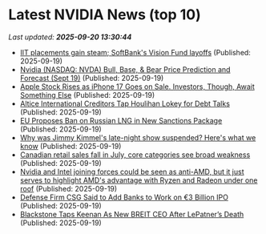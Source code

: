 # Latest NVIDIA News (top 10)
_Last updated: **2025-09-20 13:30:44**_

- [IIT placements gain steam; SoftBank's Vision Fund layoffs](https://economictimes.indiatimes.com/tech/newsletters/tech-top-5/iit-placements-gain-steam-softbanks-vision-fund-layoffs/articleshow/123999832.cms) (Published: 2025-09-19)
- [Nvidia (NASDAQ: NVDA) Bull, Base, & Bear Price Prediction and Forecast (Sept 19)](https://biztoc.com/x/fb41d06a7bcf3f10) (Published: 2025-09-19)
- [Apple Stock Rises as iPhone 17 Goes on Sale. Investors, Though, Await Something Else](https://biztoc.com/x/a84e8ca1b5529efb) (Published: 2025-09-19)
- [Altice International Creditors Tap Houlihan Lokey for Debt Talks](https://biztoc.com/x/4f71e3b1d7835595) (Published: 2025-09-19)
- [EU Proposes Ban on Russian LNG in New Sanctions Package](https://biztoc.com/x/f122422b16fee2cd) (Published: 2025-09-19)
- [Why was Jimmy Kimmel's late-night show suspended? Here's what we know](https://biztoc.com/x/ebcd66287327f6ab) (Published: 2025-09-19)
- [Canadian retail sales fall in July, core categories see broad weakness](https://biztoc.com/x/b5bdd862ac99ec91) (Published: 2025-09-19)
- [Nvidia and Intel joining forces could be seen as anti-AMD, but it just serves to highlight AMD's advantage with Ryzen and Radeon under one roof](https://www.pcgamer.com/hardware/nvidia-and-intel-joining-forces-could-be-seen-as-anti-amd-but-it-just-goes-to-highlight-amds-advantage-with-ryzen-and-radeon-under-one-roof/) (Published: 2025-09-19)
- [Defense Firm CSG Said to Add Banks to Work on €3 Billion IPO](https://biztoc.com/x/17f0cc179683cf0a) (Published: 2025-09-19)
- [Blackstone Taps Keenan As New BREIT CEO After LePatner’s Death](https://biztoc.com/x/37f003fa142e8fdf) (Published: 2025-09-19)
